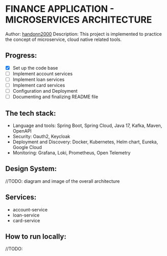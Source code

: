 # FINANCE APPLICATION - MICROSERVICES ARCHITECTURE
Author: [handonn2000](https://github.com/handonn2000)
Description:
This project is implemented to practice the concept of microservice, cloud native related tools.

## Progress:
- [x] Set up the code base
- [ ] Implement account services
- [ ] Implement loan services
- [ ] Implement card services
- [ ] Configuration and Deployment
- [ ] Documenting and finalizing README file

## The tech stack:
- Language and tools: Spring Boot, Spring Cloud, Java 17, Kafka, Maven, OpenAPI
- Security: Oauth2, Keycloak
- Deployment and Discovery: Docker, Kubernetes, Helm chart, Eureka, Google Cloud
- Monitoring: Grafana, Loki, Prometheus, Open Telemetry

## Design System:
//TODO: diagram and image of the overall architecture

## Services:
- account-service
- loan-service
- card-service

## How to run locally:
//TODO:

